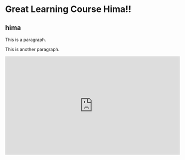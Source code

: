 <!DOCTYPE html>
<html>
<body>
<H1> Great Learning Course Hima!! </H1>
<H2> hima </H2>
<p>This is a paragraph.</p>
<p>This is another paragraph.</p>
 <iframe width="560" height="315" src="https://www.youtube.com/embed/RGOj5yH7evk" title="YouTube video player" frameborder="0" allow="accelerometer; autoplay; clipboard-write; encrypted-media; gyroscope; picture-in-picture" allowfullscreen></iframe>

</body>
</html>

